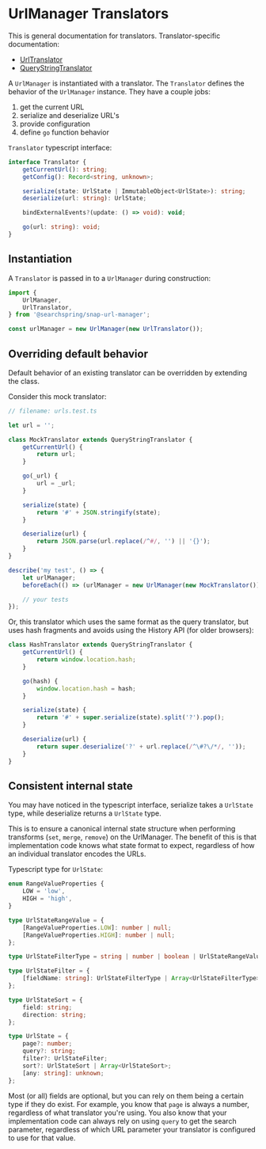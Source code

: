 # UrlManager Translators

This is general documentation for translators. Translator-specific documentation:

- [UrlTranslator](https://github.com/searchspring/snap/tree/main/packages/snap-url-manager/src/Translators/Url)
- [QueryStringTranslator](https://github.com/searchspring/snap/tree/main/packages/snap-url-manager/src/Translators/QueryString)

A `UrlManager` is instantiated with a translator. The `Translator` defines the behavior of the `UrlManager` instance. They have a couple jobs:

1. get the current URL
2. serialize and deserialize URL's
3. provide configuration
4. define `go` function behavior

`Translator` typescript interface:

```typescript
interface Translator {
	getCurrentUrl(): string;
	getConfig(): Record<string, unknown>;

	serialize(state: UrlState | ImmutableObject<UrlState>): string;
	deserialize(url: string): UrlState;

	bindExternalEvents?(update: () => void): void;

	go(url: string): void;
}
```

## Instantiation

A `Translator` is passed in to a `UrlManager` during construction:

```js
import {
	UrlManager,
	UrlTranslator,
} from '@searchspring/snap-url-manager';

const urlManager = new UrlManager(new UrlTranslator());
```

## Overriding default behavior

Default behavior of an existing translator can be overridden by extending the class.

Consider this mock translator:

```js
// filename: urls.test.ts

let url = '';

class MockTranslator extends QueryStringTranslator {
	getCurrentUrl() {
		return url;
	}

	go(_url) {
		url = _url;
	}

	serialize(state) {
		return '#' + JSON.stringify(state);
	}

	deserialize(url) {
		return JSON.parse(url.replace(/^#/, '') || '{}');
	}
}

describe('my test', () => {
	let urlManager;
	beforeEach(() => (urlManager = new UrlManager(new MockTranslator())));

	// your tests
});
```

Or, this translator which uses the same format as the query translator, but uses hash fragments and avoids using the History API (for older browsers):

```js
class HashTranslator extends QueryStringTranslator {
	getCurrentUrl() {
		return window.location.hash;
	}

	go(hash) {
		window.location.hash = hash;
	}

	serialize(state) {
		return '#' + super.serialize(state).split('?').pop();
	}

	deserialize(url) {
		return super.deserialize('?' + url.replace(/^\#?\/*/, ''));
	}
}
```

## Consistent internal state

You may have noticed in the typescript interface, serialize takes a `UrlState` type, while deserialize returns a `UrlState` type.

This is to ensure a canonical internal state structure when performing transforms (`set`, `merge`, `remove`) on the UrlManager. The benefit of this is that implementation code knows what state format to expect, regardless of how an individual translator encodes the URLs.

Typescript type for `UrlState`:

```typescript
enum RangeValueProperties {
	LOW = 'low',
	HIGH = 'high',
}

type UrlStateRangeValue = {
	[RangeValueProperties.LOW]: number | null;
	[RangeValueProperties.HIGH]: number | null;
};

type UrlStateFilterType = string | number | boolean | UrlStateRangeValue;

type UrlStateFilter = {
	[fieldName: string]: UrlStateFilterType | Array<UrlStateFilterType>;
};

type UrlStateSort = {
	field: string;
	direction: string;
};

type UrlState = {
	page?: number;
	query?: string;
	filter?: UrlStateFilter;
	sort?: UrlStateSort | Array<UrlStateSort>;
	[any: string]: unknown;
};
```

Most (or all) fields are optional, but you can rely on them being a certain type if they do exist. For example, you know that `page` is always a number, regardless of what translator you're using. You also know that your implementation code can always rely on using `query` to get the search parameter, regardless of which URL parameter your translator is configured to use for that value.
